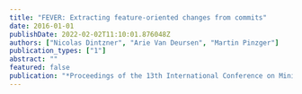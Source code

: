 ```yaml
---
title: "FEVER: Extracting feature-oriented changes from commits"
date: 2016-01-01
publishDate: 2022-02-02T11:10:01.876048Z
authors: ["Nicolas Dintzner", "Arie Van Deursen", "Martin Pinzger"]
publication_types: ["1"]
abstract: ""
featured: false
publication: "*Proceedings of the 13th International Conference on Mining Software Repositories*"
---
```


